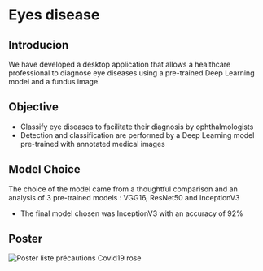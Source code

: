 # Eyes disease

## Introducion
We have developed a desktop application that allows a healthcare professional to diagnose eye diseases using a pre-trained Deep Learning model and a fundus image.

## Objective

- Classify eye diseases to facilitate their diagnosis by ophthalmologists
- Detection and classification are performed by a Deep Learning model pre-trained with annotated medical images

## Model Choice 

The choice of the model came from a thoughtful comparison and an analysis of 3 pre-trained models : VGG16, ResNet50 and InceptionV3
 - The final model chosen was InceptionV3 with an accuracy of 92%


## Poster

![Poster liste précautions Covid19 rose](https://github.com/zznadazz/eyes-disease/assets/102244434/7acc4521-da11-4229-a832-af2aab278b08)

